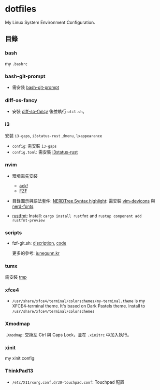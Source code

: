# dotfiles

My Linux System Environment Configuration.

## 目錄

### bash

my `.bashrc`

### bash-git-prompt

* 需安裝 [bash-git-prompt](https://github.com/magicmonty/bash-git-prompt)

### diff-os-fancy

* 安裝 [diff-so-fancy](https://github.com/so-fancy/diff-so-fancy) 後並執行 `util.sh`。

### i3

安裝 `i3-gaps`, `i3status-rust` ,`dmenu`, `lxappearance`

* `config`: 需安裝 `i3-gaps`
* `config.toml`: 需安裝 [i3status-rust](https://github.com/greshake/i3status-rust)

### nvim

* 環境需先安裝
    * [ack!](https://beyondgrep.com/install/)
    * [FZF](https://github.com/junegunn/fzf/blob/master/README-VIM.md)

* 目錄圖示與語法套件: [NERDTree Syntax highlight](https://github.com/tiagofumo/vim-nerdtree-syntax-highlight):
    需安裝 [vim-devicons](https://github.com/ryanoasis/vim-devicons.git) 與 [nerd-fonts](https://github.com/ryanoasis/nerd-fonts#option-7-unofficial-arch-user-repository-aur)

* [rustfmt](https://github.com/rust-lang/rust.vim):
    Install: `cargo install rustfmt` and `rustup component add rustfmt-preview`

### scripts

* fzf-git.sh: [discription](https://junegunn.kr/2016/07/fzf-git/), [code](https://gist.github.com/junegunn/8b572b8d4b5eddd8b85e5f4d40f17236)

    更多的參考: [junegunn.kr](https://junegunn.kr/)

### tumx

需安裝 [tmp](https://github.com/tmux-plugins/tpm)

### xfce4

* `/usr/share/xfce4/terminal/colorschemes/my-terminal.theme` is my XFCE4-terminal theme.
It's based on Dark Pastels theme. Install to `/usr/share/xfce4/terminal/colorschemes`

### Xmodmap

`.Xmodmap`: 交換左 Ctrl 與 Caps Lock，並在 `.xinitrc` 中加入執行。

### xinit

my xinit config

### ThinkPad13

* `/etc/X11/xorg.conf.d/30-touchpad.conf`: Touchpad 配置



